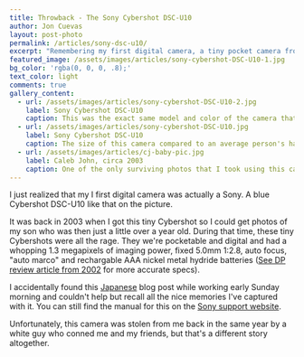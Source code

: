 ```yaml
---
title: Throwback - The Sony Cybershot DSC-U10
author: Jon Cuevas
layout: post-photo
permalink: /articles/sony-dsc-u10/
excerpt: "Remembering my first digital camera, a tiny pocket camera from Sony."
featured_image: /assets/images/articles/sony-cybershot-DSC-U10-1.jpg
bg_color: 'rgba(0, 0, 0, .8);'
text_color: light
comments: true
gallery_content:
  - url: /assets/images/articles/sony-cybershot-DSC-U10-2.jpg
    label: Sony Cybershot DSC-U10
    caption: This was the exact same model and color of the camera that I had. Image credit (http://zeak.air-nifty.com/main/2009/06/post-33c8.html)
  - url: /assets/images/articles/sony-cybershot-DSC-U10.jpg
    label: Sony Cybershot DSC-U10
    caption: The size of this camera compared to an average person's hand. Image credit (http://zeak.air-nifty.com/main/2009/06/post-33c8.html)
  - url: /assets/images/articles/cj-baby-pic.jpg
    label: Caleb John, circa 2003
    caption: One of the only surviving photos that I took using this camera.
---
```


<p class="lead">I just realized that my I first digital camera was actually a Sony. A blue Cybershot DSC-U10 like that on the picture.</p>

It was back in 2003 when I got this tiny Cybershot so I could get photos of my son who was then just a little over a year old. During that time, these tiny Cybershots were all the rage. They we're pocketable and digital and had a whopping 1.3 megapixels of imaging power, fixed 5.0mm 1:2.8, auto focus, "auto marco" and rechargable AAA nickel metal hydride batteries ([See DP review article from 2002][3] for more accurate specs).

I accidentally found this [Japanese][1] blog post while working early Sunday morning and couldn't help but recall all the nice memories I've captured with it. You can still find the manual for this on the [Sony support website][2].

Unfortunately, this camera was stolen from me back in the same year by a white guy who conned me and my friends, but that's a different story altogether.

[1]: http://zeak.air-nifty.com/main/2009/06/post-33c8.html
[2]: https://docs.sony.com/release/DSCU10.pdf
[3]: http://www.dpreview.com/articles/8670210434/sonyu10preview

